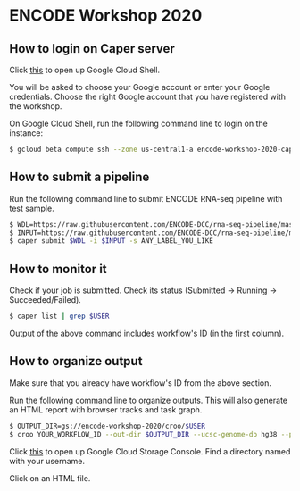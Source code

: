 # ENCODE Workshop 2020

## How to login on Caper server

Click [this](https://ssh.cloud.google.com/cloudshell/editor) to open up Google Cloud Shell.

You will be asked to choose your Google account or enter your Google credentials. Choose the right Google account that you have registered with the workshop.

On Google Cloud Shell, run the following command line to login on the instance:
```bash
$ gcloud beta compute ssh --zone us-central1-a encode-workshop-2020-caper-server --project encode-workshop
```

## How to submit a pipeline

Run the following command line to submit ENCODE RNA-seq pipeline with test sample.
```bash
$ WDL=https://raw.githubusercontent.com/ENCODE-DCC/rna-seq-pipeline/master/rna-seq-pipeline.wdl
$ INPUT=https://raw.githubusercontent.com/ENCODE-DCC/rna-seq-pipeline/master/test/test_workflow/PE_unstranded_input.json
$ caper submit $WDL -i $INPUT -s ANY_LABEL_YOU_LIKE
```

## How to monitor it

Check if your job is submitted. Check its status (Submitted -> Running -> Succeeded/Failed).
```bash
$ caper list | grep $USER
```
Output of the above command includes workflow's ID (in the first column).


## How to organize output

Make sure that you already have workflow's ID from the above section.

Run the following command line to organize outputs. This will also generate an HTML report with browser tracks and task graph.
```bash
$ OUTPUT_DIR=gs://encode-workshop-2020/croo/$USER
$ croo YOUR_WORKFLOW_ID --out-dir $OUTPUT_DIR --ucsc-genome-db hg38 --public-gcs
```

Click [this](https://console.cloud.google.com/storage/browser/encode-workshop-2020/croo?project=encode-workshop) to open up Google Cloud Storage Console. Find a directory named with your username.

Click on an HTML file.
